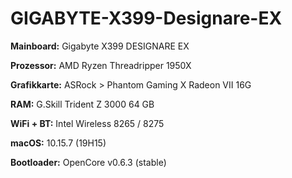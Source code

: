 # GIGABYTE-X399-Designare-EX


__Mainboard:__ Gigabyte X399 DESIGNARE EX

__Prozessor:__ AMD Ryzen Threadripper 1950X

__Grafikkarte:__ ASRock > Phantom Gaming X Radeon VII 16G

__RAM:__ G.Skill Trident Z 3000 64 GB

__WiFi + BT:__ Intel Wireless 8265 / 8275



__macOS:__ 10.15.7 (19H15)

__Bootloader:__ OpenCore v0.6.3 (stable)
